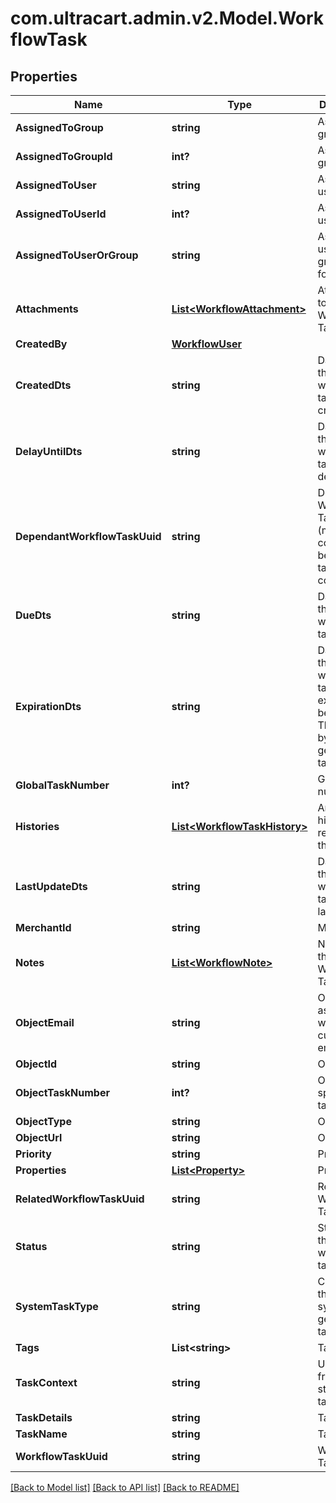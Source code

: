 # com.ultracart.admin.v2.Model.WorkflowTask
## Properties

Name | Type | Description | Notes
------------ | ------------- | ------------- | -------------
**AssignedToGroup** | **string** | Assigned to group | [optional] 
**AssignedToGroupId** | **int?** | Assigned to group ID | [optional] 
**AssignedToUser** | **string** | Assigned to user | [optional] 
**AssignedToUserId** | **int?** | Assigned to user ID | [optional] 
**AssignedToUserOrGroup** | **string** | Assigned to user or group (used for sorting) | [optional] 
**Attachments** | [**List&lt;WorkflowAttachment&gt;**](WorkflowAttachment.md) | Attachments to the Workflow Task | [optional] 
**CreatedBy** | [**WorkflowUser**](WorkflowUser.md) |  | [optional] 
**CreatedDts** | **string** | Date/time that the workflow task was created | [optional] 
**DelayUntilDts** | **string** | Date/time that the workflow task should delay until | [optional] 
**DependantWorkflowTaskUuid** | **string** | Dependant Workflow Task UUID (must be completed before this task can be completed) | [optional] 
**DueDts** | **string** | Date/time that the workflow task is due | [optional] 
**ExpirationDts** | **string** | Date/time that the workflow task will expire and be closed.  This is set by system generated tasks. | [optional] 
**GlobalTaskNumber** | **int?** | Global task number | [optional] 
**Histories** | [**List&lt;WorkflowTaskHistory&gt;**](WorkflowTaskHistory.md) | Array of history records for the task | [optional] 
**LastUpdateDts** | **string** | Date/time that the workflow task was last updated | [optional] 
**MerchantId** | **string** | Merchant ID | [optional] 
**Notes** | [**List&lt;WorkflowNote&gt;**](WorkflowNote.md) | Notes on the Workflow Task | [optional] 
**ObjectEmail** | **string** | Object is associated with customer email | [optional] 
**ObjectId** | **string** | Object ID | [optional] 
**ObjectTaskNumber** | **int?** | Object specific task number | [optional] 
**ObjectType** | **string** | Object Type | [optional] 
**ObjectUrl** | **string** | Object URL | [optional] 
**Priority** | **string** | Priority | [optional] 
**Properties** | [**List&lt;Property&gt;**](Property.md) | Properties | [optional] 
**RelatedWorkflowTaskUuid** | **string** | Related Workflow Task UUID | [optional] 
**Status** | **string** | Status of the workflow task | [optional] 
**SystemTaskType** | **string** | Constant for the type of system generated task | [optional] 
**Tags** | **List&lt;string&gt;** | Tags | [optional] 
**TaskContext** | **string** | User friendly string of the task context | [optional] 
**TaskDetails** | **string** | Task Details | [optional] 
**TaskName** | **string** | Task Name | [optional] 
**WorkflowTaskUuid** | **string** | Workflow Task UUID | [optional] 


[[Back to Model list]](../README.md#documentation-for-models) [[Back to API list]](../README.md#documentation-for-api-endpoints) [[Back to README]](../README.md)

